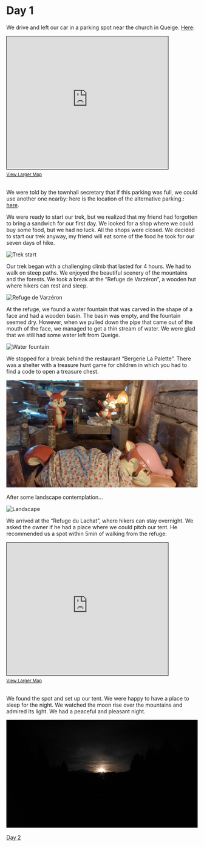 # Day 1

We drive and left our car in a parking spot near the church in Queige. [Here](https://osm.org/go/0CGCPrkVC?m=):

<iframe width="425" height="350" src="https://www.openstreetmap.org/export/embed.html?bbox=6.457040011882783%2C45.71971820385194%2C6.4615193009376535%2C45.7214035499561&amp;layer=mapnik&amp;marker=45.72056088325866%2C6.459279656410217" style="border: 1px solid black"></iframe><br/><small><a href="https://www.openstreetmap.org/?mlat=45.72056&amp;mlon=6.45928#map=19/45.72056/6.45928">View Larger Map</a></small><br/><br/>

We were told by the townhall secretary that if this parking was full, we could use another one nearby: here is the location of the alternative parking.: [here](https://osm.org/go/0CGCPowi_?m=).

We were ready to start our trek, but we realized that my friend had forgotten to bring a sandwich for our first day. We looked for a shop where we could buy some food, but we had no luck. All the shops were closed. We decided to start our trek anyway, my friend will eat some of the food he took for our seven days of hike.

![Trek start](</originals/Day 1/20230902_110922.jpg>)

Our trek began with a challenging climb that lasted for 4 hours. We had to walk on steep paths. We enjoyed the beautiful scenery of the mountains and the forests. We took a break at the “Refuge de Varzéron”, a wooden hut where hikers can rest and sleep.

![Refuge de Varzéron](</originals/Day 1/20230902_151339.jpg>)

At the refuge, we found a water fountain that was carved in the shape of a face and had a wooden basin. The basin was empty, and the fountain seemed dry. However, when we pulled down the pipe that came out of the mouth of the face, we managed to get a thin stream of water. We were glad that we still had some water left from Queige.

![Water fountain](</originals/Day 1/20230902_151308.jpg>)

We stopped for a break behind the restaurant “Bergerie La Palette”. There was a shelter with a treasure hunt game for children in which you had to find a code to open a treasure chest.

![Squirrels](</originals/Day 1/20230902_162707.jpg>)

After some landscape contemplation...

![Landscape](</originals/Day 1/20230902_153634.jpg>)

We arrived at the “Refuge du Lachat”, where hikers can stay overnight. We asked the owner if he had a place where we could pitch our tent. He recommended us a spot within 5min of walking from the refuge:

<iframe width="425" height="350" src="https://www.openstreetmap.org/export/embed.html?bbox=6.512596607208253%2C45.78127709465976%2C6.548430919647218%2C45.79474357761288&amp;layer=mapnik&amp;marker=45.78801074280742%2C6.530513763427734" style="border: 1px solid black"></iframe><br/><small><a href="https://www.openstreetmap.org/?mlat=45.7880&amp;mlon=6.5305#map=16/45.7880/6.5305">View Larger Map</a></small><br/><br/>

We found the spot and set up our tent. We were happy to have a place to sleep for the night. We watched the moon rise over the mountains and admired its light. We had a peaceful and pleasant night.

![Moon](</originals/Day 1/20230902_220831.jpg>)

<p style="text-align: right">

[Day 2](day2.md)

</p>
